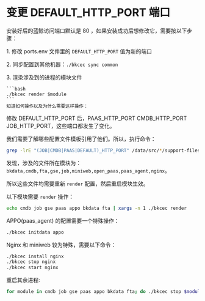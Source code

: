 # 变更 DEFAULT_HTTP_PORT 端口

安装好后的蓝鲸访问端口默认是 80 ，如果安装成功后想修改它，需要按以下步骤：

1\. 修改 ports.env 文件里的 `DEFAULT_HTTP_PORT` 值为新的端口

2\. 同步配置到其他机器：`./bkcec sync common`

3\. 渲染涉及到的进程的模块文件

    ```bash
    ./bkcec render $module
    ```
    知道如何操作以及为什么需要这样操作：

修改 DEFAULT_HTTP_PORT 后，PAAS_HTTP_PORT CMDB_HTTP_PORT JOB_HTTP_PORT，这些端口都发生了变化。

我们需要了解哪些配置文件模板引用了他们。所以，执行命令：

```bash
grep -lrE "(JOB|CMDB|PAAS|DEFAULT)_HTTP_PORT" /data/src/*/support-files/
```

发现，涉及的文件所在模块为：`bkdata,cmdb,fta,gse,job,miniweb,open_paas,paas_agent,nginx`。

所以这些文件均需要重新 `render` 配置，然后重启模块生效。

以下模块需要 `render` 操作：

```bash
echo cmdb job gse paas appo bkdata fta | xargs -n 1 ./bkcec render
```

APPO(paas_agent) 的配置需要一个特殊操作：

```bash
./bkcec initdata appo
```

Nginx 和 miniweb 较为特殊，需要以下命令：

```bash
./bkcec install nginx
./bkcec stop nginx
./bkcec start nginx
```

重启其余进程:

```bash
for module in cmdb job gse paas appo bkdata fta; do ./bkcec stop $module ; sleep 2; ./bkcec start $module ;done
```
